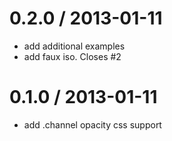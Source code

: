 
0.2.0 / 2013-01-11 
==================

  * add additional examples
  * add faux iso. Closes #2

0.1.0 / 2013-01-11 
==================

  * add .channel opacity css support
